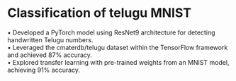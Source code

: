 # Classification of telugu MNIST

• Developed a PyTorch model using ResNet9 architecture for detecting handwritten Telugu numbers.<br>
• Leveraged the cmaterdb/telugu dataset within the TensorFlow framework and achieved 87% accuracy.<br>
• Explored transfer learning with pre-trained weights from an MNIST model, achieving 91% accuracy.
